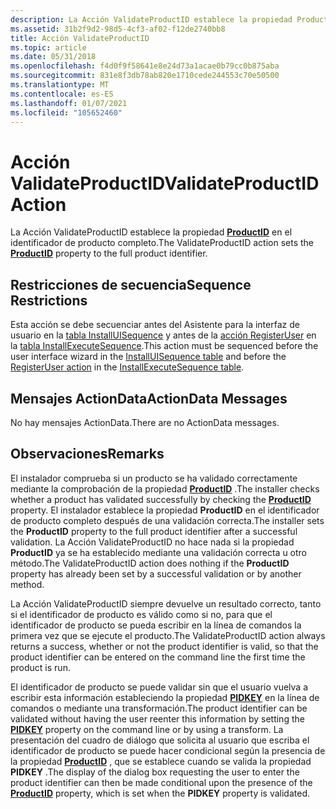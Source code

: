 ```yaml
---
description: La Acción ValidateProductID establece la propiedad ProductID en el identificador de producto completo.
ms.assetid: 31b2f9d2-98d5-4cf3-af02-f12de2740bb8
title: Acción ValidateProductID
ms.topic: article
ms.date: 05/31/2018
ms.openlocfilehash: f4d0f9f58641e8e24d73a1acae0b79cc0b875aba
ms.sourcegitcommit: 831e8f3db78ab820e1710cede244553c70e50500
ms.translationtype: MT
ms.contentlocale: es-ES
ms.lasthandoff: 01/07/2021
ms.locfileid: "105652460"
---
```

# <a name="validateproductid-action"></a><span data-ttu-id="f2da9-103">Acción ValidateProductID</span><span class="sxs-lookup"><span data-stu-id="f2da9-103">ValidateProductID Action</span></span>

<span data-ttu-id="f2da9-104">La Acción ValidateProductID establece la propiedad [**ProductID**](productid.md) en el identificador de producto completo.</span><span class="sxs-lookup"><span data-stu-id="f2da9-104">The ValidateProductID action sets the [**ProductID**](productid.md) property to the full product identifier.</span></span>

## <a name="sequence-restrictions"></a><span data-ttu-id="f2da9-105">Restricciones de secuencia</span><span class="sxs-lookup"><span data-stu-id="f2da9-105">Sequence Restrictions</span></span>

<span data-ttu-id="f2da9-106">Esta acción se debe secuenciar antes del Asistente para la interfaz de usuario en la [tabla InstallUISequence](installuisequence-table.md) y antes de la [acción RegisterUser](registeruser-action.md) en la [tabla InstallExecuteSequence](installexecutesequence-table.md).</span><span class="sxs-lookup"><span data-stu-id="f2da9-106">This action must be sequenced before the user interface wizard in the [InstallUISequence table](installuisequence-table.md) and before the [RegisterUser action](registeruser-action.md) in the [InstallExecuteSequence table](installexecutesequence-table.md).</span></span>

## <a name="actiondata-messages"></a><span data-ttu-id="f2da9-107">Mensajes ActionData</span><span class="sxs-lookup"><span data-stu-id="f2da9-107">ActionData Messages</span></span>

<span data-ttu-id="f2da9-108">No hay mensajes ActionData.</span><span class="sxs-lookup"><span data-stu-id="f2da9-108">There are no ActionData messages.</span></span>

## <a name="remarks"></a><span data-ttu-id="f2da9-109">Observaciones</span><span class="sxs-lookup"><span data-stu-id="f2da9-109">Remarks</span></span>

<span data-ttu-id="f2da9-110">El instalador comprueba si un producto se ha validado correctamente mediante la comprobación de la propiedad [**ProductID**](productid.md) .</span><span class="sxs-lookup"><span data-stu-id="f2da9-110">The installer checks whether a product has validated successfully by checking the [**ProductID**](productid.md) property.</span></span> <span data-ttu-id="f2da9-111">El instalador establece la propiedad **ProductID** en el identificador de producto completo después de una validación correcta.</span><span class="sxs-lookup"><span data-stu-id="f2da9-111">The installer sets the **ProductID** property to the full product identifier after a successful validation.</span></span> <span data-ttu-id="f2da9-112">La Acción ValidateProductID no hace nada si la propiedad **ProductID** ya se ha establecido mediante una validación correcta u otro método.</span><span class="sxs-lookup"><span data-stu-id="f2da9-112">The ValidateProductID action does nothing if the **ProductID** property has already been set by a successful validation or by another method.</span></span>

<span data-ttu-id="f2da9-113">La Acción ValidateProductID siempre devuelve un resultado correcto, tanto si el identificador de producto es válido como si no, para que el identificador de producto se pueda escribir en la línea de comandos la primera vez que se ejecute el producto.</span><span class="sxs-lookup"><span data-stu-id="f2da9-113">The ValidateProductID action always returns a success, whether or not the product identifier is valid, so that the product identifier can be entered on the command line the first time the product is run.</span></span>

<span data-ttu-id="f2da9-114">El identificador de producto se puede validar sin que el usuario vuelva a escribir esta información estableciendo la propiedad [**PIDKEY**](pidkey.md) en la línea de comandos o mediante una transformación.</span><span class="sxs-lookup"><span data-stu-id="f2da9-114">The product identifier can be validated without having the user reenter this information by setting the [**PIDKEY**](pidkey.md) property on the command line or by using a transform.</span></span> <span data-ttu-id="f2da9-115">La presentación del cuadro de diálogo que solicita al usuario que escriba el identificador de producto se puede hacer condicional según la presencia de la propiedad [**ProductID**](productid.md) , que se establece cuando se valida la propiedad **PIDKEY** .</span><span class="sxs-lookup"><span data-stu-id="f2da9-115">The display of the dialog box requesting the user to enter the product identifier can then be made conditional upon the presence of the [**ProductID**](productid.md) property, which is set when the **PIDKEY** property is validated.</span></span>

 

 




